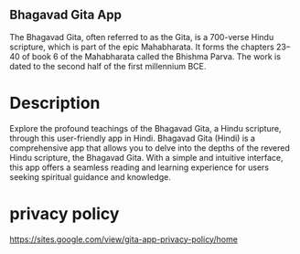 ## Bhagavad Gita App 

The Bhagavad Gita, often referred to as the Gita, is a 700-verse Hindu scripture, which is part of the epic Mahabharata. It forms the chapters 23–40 of book 6 of the Mahabharata called the Bhishma Parva. The work is dated to the second half of the first millennium BCE.

# Description
Explore the profound teachings of the Bhagavad Gita, a Hindu scripture, through this user-friendly app in Hindi. Bhagavad Gita (Hindi) is a comprehensive app that allows you to delve into the depths of the revered Hindu scripture, the Bhagavad Gita. With a simple and intuitive interface, this app offers a seamless reading and learning experience for users seeking spiritual guidance and knowledge.

# privacy policy
https://sites.google.com/view/gita-app-privacy-policy/home
